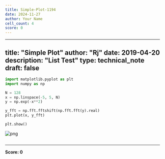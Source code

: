 ```yaml
---
title: Simple-Plot-1194
date: 2024-11-27
author: Your Name
cell_count: 4
score: 0
---
```


---
title: "Simple Plot"
author: "Rj"
date: 2019-04-20
description: "List Test"
type: technical_note
draft: false
---

```python
import matplotlib.pyplot as plt
import numpy as np
```


```python
N = 128
x = np.linspace(-5, 5, N)
y = np.exp(-x**2)

y_fft = np.fft.fftshift(np.fft.fft(y).real)
plt.plot(x, y_fft)

plt.show()
```


    
![png](/mlnotes/images/simple-plot_2_0.png)
    



```python

```


---
**Score: 0**